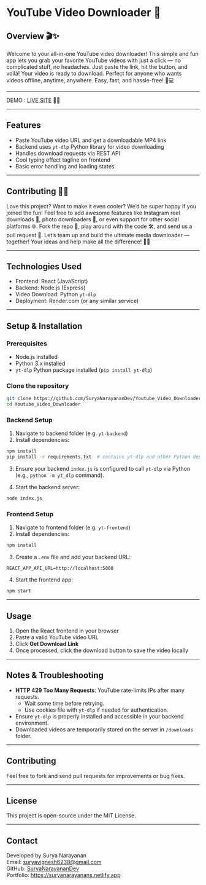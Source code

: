 # YouTube Video Downloader 🚀


## Overview 🎬✨
Welcome to your all-in-one YouTube video downloader! This simple and fun app lets you grab your favorite YouTube videos with just a click — no complicated stuff, no headaches. Just paste the link, hit the button, and voilà! Your video is ready to download. Perfect for anyone who wants videos offline, anytime, anywhere. Easy, fast, and hassle-free! 🚀💻

---
DEMO : [LIVE SITE](https://downysite.vercel.app) 🧑‍🚀


---

## Features

- Paste YouTube video URL and get a downloadable MP4 link  
- Backend uses `yt-dlp` Python library for video downloading  
- Handles download requests via REST API  
- Cool typing effect tagline on frontend  
- Basic error handling and loading states  

---

## Contributing 🙌🎉

Love this project? Want to make it even cooler? We’d be super happy if you joined the fun! Feel free to add awesome features like Instagram reel downloads 🎥, photo downloaders 📸, or even support for other social platforms 🌐. Fork the repo 🍴, play around with the code 🛠️, and send us a pull request 📩. Let’s team up and build the ultimate media downloader — together! Your ideas and help make all the difference! 💪🔥


---

## Technologies Used

- Frontend: React (JavaScript)  
- Backend: Node.js (Express)  
- Video Download: Python `yt-dlp`  
- Deployment: Render.com (or any similar service)  

---

## Setup & Installation

### Prerequisites

- Node.js installed  
- Python 3.x installed  
- `yt-dlp` Python package installed (`pip install yt-dlp`)  

### Clone the repository

```bash
git clone https://github.com/SuryaNarayananDev/Youtube_Video_Downloader.git
cd Youtube_Video_Downloader
```

### Backend Setup

1. Navigate to backend folder (e.g. `yt-backend`)  
2. Install dependencies:

```bash
npm install
pip install -r requirements.txt  # contains yt-dlp and other Python dependencies
```

3. Ensure your backend `index.js` is configured to call `yt-dlp` via Python (e.g., `python -m yt_dlp` command).

4. Start the backend server:

```bash
node index.js
```

### Frontend Setup

1. Navigate to frontend folder (e.g. `yt-frontend`)  
2. Install dependencies:

```bash
npm install
```

3. Create a `.env` file and add your backend URL:

```
REACT_APP_API_URL=http://localhost:5000
```

4. Start the frontend app:

```bash
npm start
```

---

## Usage

1. Open the React frontend in your browser  
2. Paste a valid YouTube video URL  
3. Click **Get Download Link**  
4. Once processed, click the download button to save the video locally  

---

## Notes & Troubleshooting

- **HTTP 429 Too Many Requests**: YouTube rate-limits IPs after many requests.  
  - Wait some time before retrying.  
  - Use cookies file with `yt-dlp` if needed for authentication.  
- Ensure `yt-dlp` is properly installed and accessible in your backend environment.  
- Downloaded videos are temporarily stored on the server in `/downloads` folder.

---

## Contributing

Feel free to fork and send pull requests for improvements or bug fixes.

---

## License

This project is open-source under the MIT License.

---

## Contact

Developed by Surya Narayanan  
Email: suryavignesh6238@gmail.com  
GitHub: [SuryaNarayananDev](https://github.com/SuryaNarayananDev)  
Portfolio: https://suryanarayanans.netlify.app  
